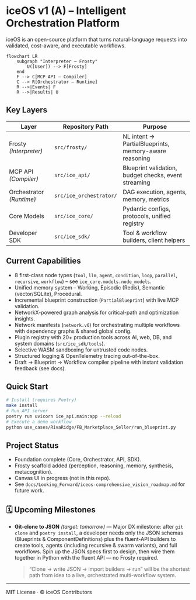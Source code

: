 # iceOS v1 (A) – Intelligent Orchestration Platform

iceOS is an open-source platform that turns natural-language requests into validated, cost-aware, and executable workflows.

```mermaid
flowchart LR
    subgraph "Interpreter – Frosty"
        U([User]) --> F[Frosty]
    end
    F --> C[MCP API – Compiler]
    C --> R[Orchestrator – Runtime]
    R -->|Events| F
    R -->|Results| U
```

## Key Layers
| Layer | Repository Path | Purpose |
|-------|-----------------|---------|
| Frosty *(Interpreter)* | `src/frosty/` | NL intent → PartialBlueprints, memory-aware reasoning |
| MCP API *(Compiler)* | `src/ice_api/` | Blueprint validation, budget checks, event streaming |
| Orchestrator *(Runtime)* | `src/ice_orchestrator/` | DAG execution, agents, memory, metrics |
| Core Models | `src/ice_core/` | Pydantic configs, protocols, unified registry |
| Developer SDK | `src/ice_sdk/` | Tool & workflow builders, client helpers |

## Current Capabilities
* 8 first-class node types (`tool`, `llm`, `agent`, `condition`, `loop`, `parallel`, `recursive`, `workflow`) – see `ice_core.models.node_models`.
* Unified memory system – Working, Episodic (Redis), Semantic (vector/SQLite), Procedural.
* Incremental blueprint construction (`PartialBlueprint`) with live MCP validation.
* NetworkX-powered graph analysis for critical-path and optimization insights.
* Network manifests (`network.v0`) for orchestrating multiple workflows with dependency graphs & shared global config.
* Plugin registry with 20+ production tools across AI, web, DB, and system domains (`src/ice_sdk/tools`).
* Selective WASM sandboxing for untrusted code nodes.
* Structured logging & OpenTelemetry tracing out-of-the-box.
* Draft → Blueprint → Workflow compiler pipeline with instant validation feedback (see docs).

## Quick Start
```bash
# Install (requires Poetry)
make install
# Run API server
poetry run uvicorn ice_api.main:app --reload
# Execute a demo workflow
python use_cases/RivaRidge/FB_Marketplace_Seller/run_blueprint.py
```

## Project Status
* Foundation complete (Core, Orchestrator, API, SDK).
* Frosty scaffold added (perception, reasoning, memory, synthesis, metacognition).
* Canvas UI in progress (not in this repo).
* See `docs/Looking_Forward/iceos-comprehensive_vision_roadmap.md` for future work.

## 🗓️ Upcoming Milestones

* **Git-clone to JSON** *(target: tomorrow)* — Major DX milestone: after `git clone` and `poetry install`, a developer needs only the JSON schemas (Blueprints & ComponentDefinitions) plus the fluent-API builders to create tools, agents (including recursive & swarm variants), and full workflows.  Spin up the JSON specs first to design, then wire them together in Python with the fluent API — no Frosty required.

  > “Clone → write JSON → import builders → run” will be the shortest path from idea to a live, orchestrated multi-workflow system.

---
MIT License · © iceOS Contributors 